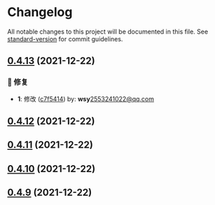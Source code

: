 # Changelog

All notable changes to this project will be documented in this file. See [standard-version](https://github.com/conventional-changelog/standard-version) for commit guidelines.

## [0.4.13](https://github.com/wsypower/wsy-vue3-template/compare/v0.4.12...v0.4.13) (2021-12-22)


### 🐛 修复

* **1**: 修改 ([c7f5414](https://github.com/wsypower/wsy-vue3-template/commit/c7f5414)) by: **wsy**<2553241022@qq.com>



## [0.4.12](https://github.com/wsypower/wsy-vue3-template/compare/v0.4.11...v0.4.12) (2021-12-22)



## [0.4.11](https://github.com/wsypower/wsy-vue3-template/compare/v0.4.10...v0.4.11) (2021-12-22)



## [0.4.10](https://github.com/wsypower/wsy-vue3-template/compare/v0.4.9...v0.4.10) (2021-12-22)



## [0.4.9](https://github.com/wsypower/wsy-vue3-template/compare/v0.4.8...v0.4.9) (2021-12-22)

